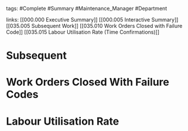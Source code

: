tags:
	#Complete
	#Summary
	#Maintenance_Manager
	#Department


links:
	[[000.000 Executive Summary]]
	[[000.005 Interactive Summary]]
	[[035.005 Subsequent Work]]
	[[035.010 Work Orders Closed with Failure Code]]
	[[035.015 Labour Utilisation Rate (Time Confirmations)]]

# Subsequent 
# Work Orders Closed With Failure Codes
# Labour Utilisation Rate